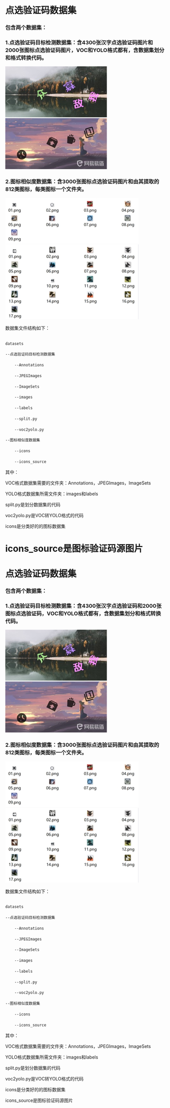 # 点选验证码数据集

### 包含两个数据集：

### **1.点选验证码目标检测数据集**：含4300张汉字点选验证码图片和2000张图标点选验证码图片，VOC和YOLO格式都有，含数据集划分和格式转换代码。

![](imgs/word_captcha.png)![](imgs/icon_captcha.png)

### **2.图标相似度数据集**：含3000张图标点选验证码图片和由其提取的812类图标，每类图标一个文件夹。

![](imgs/icon_class_0001.png)![](imgs/icon_class_0002.png)

数据集文件结构如下：

```xml

datasets

--点选验证码目标检测数据集

    --Annotations

    --JPEGImages

    --ImageSets

    --images

    --labels

    --split.py

    --voc2yolo.py

--图标相似度数据集

    --icons

    --icons_source

```

其中：

VOC格式数据集需要的文件夹：Annotations，JPEGImages，ImageSets

YOLO格式数据集所需文件夹：images和labels

split.py是划分数据集的代码

voc2yolo.py是VOC转YOLO格式的代码

icons是分类好的的图标数据集

icons_source是图标验证码源图片
=======
# 点选验证码数据集

### 包含两个数据集：

### **1.点选验证码目标检测数据集**：含4300张汉字点选验证码和2000张图标点选验证码，VOC和YOLO格式都有，含数据集划分和格式转换代码。

![](imgs/word_captcha.png)![](imgs/icon_captcha.png)

### **2.图标相似度数据集**：含3000张图标点选验证码图片和由其提取的812类图标，每类图标一个文件夹。

![](imgs/icon_class_0001.png)![](imgs/icon_class_0002.png)

数据集文件结构如下：

```xml

datasets

--点选验证码目标检测数据集

    --Annotations

    --JPEGImages

    --ImageSets

    --images

    --labels

    --split.py

    --voc2yolo.py

--图标相似度数据集

    --icons

    --icons_source

```

其中：

VOC格式数据集需要的文件夹：Annotations，JPEGImages，ImageSets

YOLO格式数据集所需文件夹：images和labels

split.py是划分数据集的代码

voc2yolo.py是VOC转YOLO格式的代码

icons是分类好的的图标数据集

icons_source是图标验证码源图片

